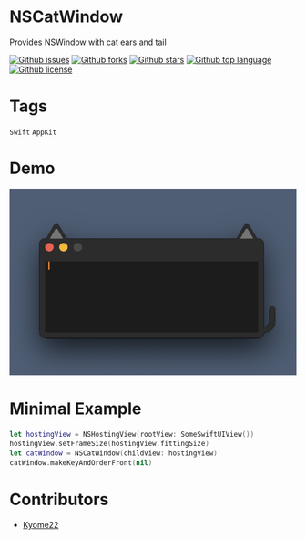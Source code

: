 # NSCatWindow

<!-- # Short Description -->

Provides NSWindow with cat ears and tail

<!-- # Badges -->

[![Github issues](https://img.shields.io/github/issues/Kyome22/NSCatWindow)](https://github.com/Kyome22/NSCatWindow/issues)
[![Github forks](https://img.shields.io/github/forks/Kyome22/NSCatWindow)](https://github.com/Kyome22/NSCatWindow/network/members)
[![Github stars](https://img.shields.io/github/stars/Kyome22/NSCatWindow)](https://github.com/Kyome22/NSCatWindow/stargazers)
[![Github top language](https://img.shields.io/github/languages/top/Kyome22/NSCatWindow)](https://github.com/Kyome22/NSCatWindow/)
[![Github license](https://img.shields.io/github/license/Kyome22/NSCatWindow)](https://github.com/Kyome22/NSCatWindow/)

# Tags

`Swift` `AppKit`

# Demo

![Demo](resources/file-4-0.png)

# Minimal Example

```swift
let hostingView = NSHostingView(rootView: SomeSwiftUIView())
hostingView.setFrameSize(hostingView.fittingSize)
let catWindow = NSCatWindow(childView: hostingView)
catWindow.makeKeyAndOrderFront(nil)
```

# Contributors

- [Kyome22](https://github.com/Kyome22)

<!-- CREATED_BY_LEADYOU_README_GENERATOR -->